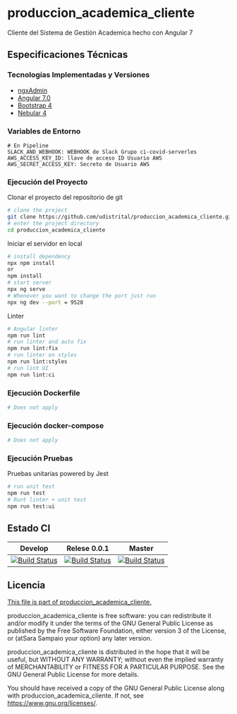 # produccion_academica_cliente
Cliente del Sistema de Gestión Academica hecho con Angular 7

## Especificaciones Técnicas

### Tecnologías Implementadas y Versiones
* [ngxAdmin](https://github.com/akveo/ngx-admin)
* [Angular 7.0](https://angular.io/)
* [Bootstrap 4](https://getbootstrap.com/docs/4.5/getting-started/introduction/)
* [Nebular 4](https://akveo.github.io/nebular/4.6.0/)

### Variables de Entorno
```shell
# En Pipeline
SLACK_AND_WEBHOOK: WEBHOOK de Slack Grupo ci-covid-serverles
AWS_ACCESS_KEY_ID: llave de acceso ID Usuario AWS
AWS_SECRET_ACCESS_KEY: Secreto de Usuario AWS
```

### Ejecución del Proyecto

Clonar el proyecto del repositorio de git
```bash
# clone the project
git clone https://github.com/udistrital/produccion_academica_cliente.git
# enter the project directory
cd produccion_academica_cliente
```
Iniciar el servidor en local
```bash
# install dependency
npx npm install
or
npm install
# start server
npx ng serve
# Whenever you want to change the port just run
npx ng dev --port = 9528
```
Linter
```bash
# Angular linter
npm run lint
# run linter and auto fix
npm run lint:fix
# run linter on styles
npm run lint:styles
# run lint UI
npm run lint:ci
```

### Ejecución Dockerfile
```bash
# Does not apply
```
### Ejecución docker-compose
```bash
# Does not apply
```
### Ejecución Pruebas

Pruebas unitarias powered by Jest
```bash
# run unit test
npm run test
# Runt linter + unit test
npm run test:ui
```

## Estado CI

| Develop | Relese 0.0.1 | Master |
| -- | -- | -- |
| [![Build Status](https://hubci.portaloas.udistrital.edu.co/api/badges/udistrital/produccion_academica_cliente/status.svg?ref=refs/heads/develop)](https://hubci.portaloas.udistrital.edu.co/udistrital/produccion_academica_cliente) | [![Build Status](https://hubci.portaloas.udistrital.edu.co/api/badges/udistrital/produccion_academica_cliente/status.svg?ref=refs/heads/release/0.0.1)](https://hubci.portaloas.udistrital.edu.co/udistrital/produccion_academica_cliente) | [![Build Status](https://hubci.portaloas.udistrital.edu.co/api/badges/udistrital/produccion_academica_cliente/status.svg)](https://hubci.portaloas.udistrital.edu.co/udistrital/produccion_academica_cliente) |

## Licencia

[This file is part of produccion_academica_cliente.](LICENSE)

produccion_academica_cliente is free software: you can redistribute it and/or modify it under the terms of the GNU General Public License as published by the Free Software Foundation, either version 3 of the License, or (atSara Sampaio your option) any later version.

produccion_academica_cliente is distributed in the hope that it will be useful, but WITHOUT ANY WARRANTY; without even the implied warranty of MERCHANTABILITY or FITNESS FOR A PARTICULAR PURPOSE. See the GNU General Public License for more details.

You should have received a copy of the GNU General Public License along with produccion_academica_cliente. If not, see https://www.gnu.org/licenses/.
